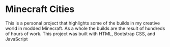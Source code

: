 # Minecraft Cities
This is a personal project that highlights some of the builds in my creative world in modded Minecraft. As a whole the builds are the result of hundreds of hours of work. This project was built with HTML, Bootstrap CSS, and JavaScript
